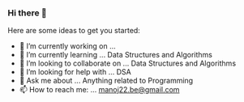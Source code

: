 ### Hi there 👋

Here are some ideas to get you started:

- 🔭 I’m currently working on ... 
- 🌱 I’m currently learning ...  Data Structures and Algorithms
- 👯 I’m looking to collaborate on ... Data Structures and Algorithms
- 🤔 I’m looking for help with ... DSA
- 💬 Ask me about ... Anything related to Programming 
- 📫 How to reach me: ... manoj22.be@gmail.com

